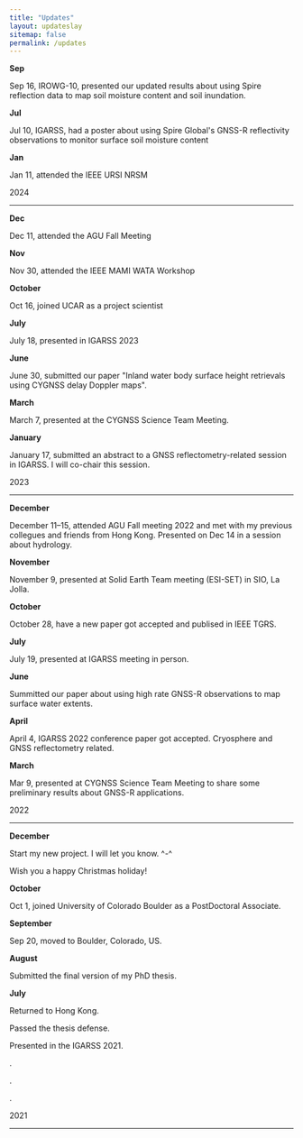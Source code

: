 ```yaml
---
title: "Updates"
layout: updateslay
sitemap: false
permalink: /updates
---
```

**Sep**

Sep 16, IROWG-10, presented our updated results about using Spire reflection data to map soil moisture content and soil inundation. 

**Jul**

Jul 10, IGARSS, had a poster about using Spire Global's GNSS-R reflectivity observations to monitor surface soil moisture content 

**Jan**

Jan 11, attended the IEEE URSI NRSM 

2024

---
**Dec**

Dec 11, attended the AGU Fall Meeting

**Nov**

Nov 30, attended the IEEE MAMI WATA Workshop

**October**

Oct 16, joined UCAR as a project scientist  

**July**

July 18, presented in IGARSS 2023  

**June**

June 30, submitted our paper "Inland water body surface height retrievals using CYGNSS delay Doppler maps". 

**March**

March 7, presented at the CYGNSS Science Team Meeting.

**January**

January 17, submitted an abstract to a GNSS reflectometry-related session in IGARSS. I will co-chair this session.

2023 

---

**December**

December 11–15, attended AGU Fall meeting 2022 and met with my previous collegues and friends from Hong Kong. Presented on Dec 14 in a session about hydrology.

**November**

November 9, presented at Solid Earth Team meeting (ESI-SET) in SIO, La Jolla. 

**October**

October 28, have a new paper got accepted and publised in IEEE TGRS. 

**July**

July 19, presented at IGARSS meeting in person. 

**June**

Summitted our paper about using high rate GNSS-R observations to map surface water extents.

**April**

April 4, IGARSS 2022 conference paper got accepted. Cryosphere and GNSS reflectometry related.

**March**

Mar 9, presented at CYGNSS Science Team Meeting to share some preliminary results about GNSS-R applications.

2022 

---

**December**

Start my new project. I will let you know. ^-^ 

Wish you a happy Christmas holiday!

**October**

Oct 1, joined University of Colorado Boulder as a PostDoctoral Associate.

**September**

Sep 20, moved to Boulder, Colorado, US.

**August**

Submitted the final version of my PhD thesis. 

**July**

Returned to Hong Kong.

Passed the thesis defense.

Presented in the IGARSS 2021.

.

.

.

2021

---
